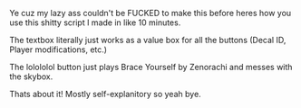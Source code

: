Ye cuz my lazy ass couldn't be FUCKED to make this before heres how you use this shitty script I made in like 10 minutes.

The textbox literally just works as a value box for all the buttons (Decal ID, Player modifications, etc.)

The lolololol button just plays Brace Yourself by Zenorachi and messes with the skybox.

Thats about it! Mostly self-explanitory so yeah bye.
